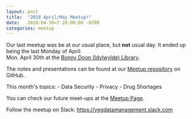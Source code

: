 ```yaml
---
layout: post  
title:  "2018 April/May Meetup!"  
date:   2018-04-30=7 20:00:00 -0700  
categories: meetup  
---
```

Our last meetup was be at our usual place, but **not** usual day.  It ended up being the last Monday of April:  
	Mon. April 30th at the [Bonny Doon (Idylwylde) Library].  
	
The notes and presentations can be found at our [Meetup repository][github] on GitHub.  

This month's topics:
	- Data Security
	- Privacy
	- Drug Shortages

You can check our future meet-ups at the [Meetup Page][meetup].  

Follow the meetup on Slack:  https://yegdatamanagement.slack.com


[meetup]: https://www.meetup.com/Edmonton-Data-Management-Meetup/  
[github]:https://github.com/DataManagementYEG/Meetups  
[slack]:https://yegdatamanagement.slack.com 
[Bonny Doon (Idylwylde) Library]:https://goo.gl/maps/1rGi9W9JtFS2

